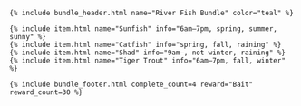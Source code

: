 <div class="bundle">

    {% include bundle_header.html name="River Fish Bundle" color="teal" %}

    {% include item.html name="Sunfish" info="6am–7pm, spring, summer, sunny" %}
    {% include item.html name="Catfish" info="spring, fall, raining" %}
    {% include item.html name="Shad" info="9am–, not winter, raining" %}
    {% include item.html name="Tiger Trout" info="6am–7pm, fall, winter" %}

    {% include bundle_footer.html complete_count=4 reward="Bait" reward_count=30 %}

</div>